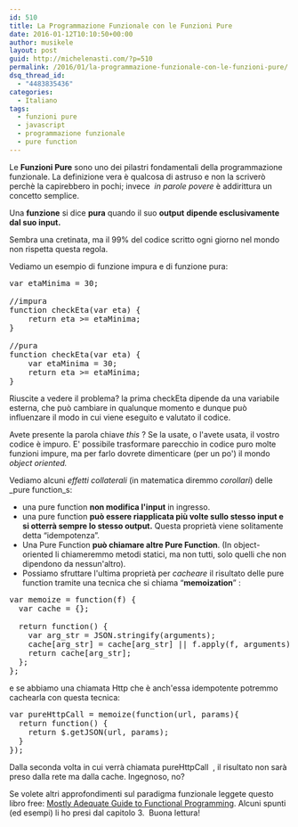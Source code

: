 ```yaml
---
id: 510
title: La Programmazione Funzionale con le Funzioni Pure
date: 2016-01-12T10:10:50+00:00
author: musikele
layout: post
guid: http://michelenasti.com/?p=510
permalink: /2016/01/la-programmazione-funzionale-con-le-funzioni-pure/
dsq_thread_id:
  - "4483835436"
categories:
  - Italiano
tags:
  - funzioni pure
  - javascript
  - programmazione funzionale
  - pure function
---
```

Le **Funzioni Pure** sono uno dei pilastri fondamentali della programmazione funzionale. La definizione vera è qualcosa di astruso e non la scriverò perchè la capirebbero in pochi; invece  _in parole povere_ è addirittura un concetto semplice.

Una **funzione** si dice **pura** quando il suo **output** **dipende esclusivamente dal suo input.**

Sembra una cretinata, ma il 99% del codice scritto ogni giorno nel mondo non rispetta questa regola.

Vediamo un esempio di funzione impura e di funzione pura:

<pre class="lang:js decode:true" title="funzioni impure e funzioni pure">var etaMinima = 30; 

//impura
function checkEta(var eta) {
    return eta &gt;= etaMinima; 
}

//pura
function checkEta(var eta) {
    var etaMinima = 30; 
    return eta &gt;= etaMinima; 
}</pre>

Riuscite a vedere il problema? la prima checkEta dipende da una variabile esterna, che può cambiare in qualunque momento e dunque può influenzare il modo in cui viene eseguito e valutato il codice.

Avete presente la parola chiave _this_ ? Se la usate, o l'avete usata, il vostro codice è impuro. E' possibile trasformare parecchio in codice puro molte funzioni impure, ma per farlo dovrete dimenticare (per un po') il mondo _object oriented._ 

Vediamo alcuni _effetti collaterali_ (in matematica diremmo _corollari_) delle _pure function_s:

  * una pure function **non modifica l'input** in ingresso.
  * una pure function **può essere riapplicata più volte sullo stesso input e si otterrà sempre lo stesso output.** Questa proprietà viene solitamente detta &#8220;idempotenza&#8221;.
  * Una Pure Function **può chiamare altre Pure Function**. (In object-oriented li chiameremmo metodi statici, ma non tutti, solo quelli che non dipendono da nessun'altro).
  * Possiamo sfruttare l'ultima proprietà per _cacheare_ il risultato delle pure function tramite una tecnica che si chiama &#8220;**memoization**&#8221; :

<pre class="lang:js decode:true" title="Memoization ">var memoize = function(f) {
  var cache = {};

  return function() {
    var arg_str = JSON.stringify(arguments);
    cache[arg_str] = cache[arg_str] || f.apply(f, arguments);
    return cache[arg_str];
  };
};</pre>

e se abbiamo una chiamata Http che è anch'essa idempotente potremmo cachearla con questa tecnica:

<pre class="lang:default decode:true">var pureHttpCall = memoize(function(url, params){
  return function() { 
    return $.getJSON(url, params); 
  }
});</pre>

Dalla seconda volta in cui verrà chiamata <span class="lang:default decode:true  crayon-inline ">pureHttpCall</span>  , il risultato non sarà preso dalla rete ma dalla cache. Ingegnoso, no?

Se volete altri approfondimenti sul paradigma funzionale leggete questo libro free: [Mostly Adequate Guide to Functional Programming](https://github.com/MostlyAdequate/mostly-adequate-guide/). Alcuni spunti (ed esempi) li ho presi dal capitolo 3.  Buona lettura!